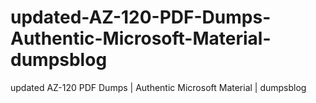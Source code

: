 # updated-AZ-120-PDF-Dumps-Authentic-Microsoft-Material-dumpsblog
updated AZ-120 PDF Dumps | Authentic Microsoft Material | dumpsblog
